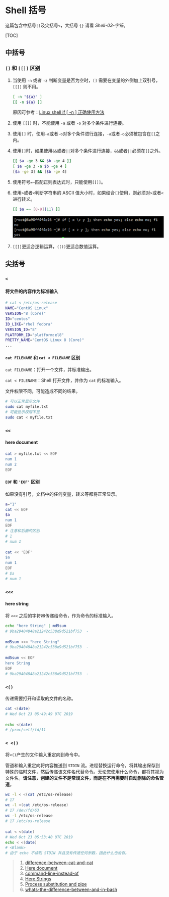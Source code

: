 # Shell 括号

这篇包含中括号`[]`及尖括号`<`，大括号 `{}` 请看 *Shell-03-字符*。

[TOC]

## 中括号

### `[]` 和 `[[]]` 区别

1. 当使用 `-n` 或者 `-z` 判断变量是否为空时，`[]` 需要在变量的外侧加上双引号，`[[]]` 则不用。

   ```bash
   [ -n "${a}" ]
   [[ -n ${a} ]]
   ```

   原因可参考：[Linux shell if [ -n ] 正确使用方法]( https://blog.csdn.net/ciky2011/article/details/37876119 )

2. 使用 `[[]]` 时，不能使用 `-a` 或者 `-o` 对多个条件进行连接。

3. 使用`[]` 时，使用`-a`或者`-o`对多个条件进行连接，`-a`或者`-o`必须被包含在`[]`之内。

4. 使用`[]`时，如果使用`&&`或者`||`对多个条件进行连接，`&&`或者`||`必须在`[]`之外。

   ```bash
   [[ $a -ge 3 && $b -ge 4 ]]
   [ $a -ge 3 -a $b -ge 4 ]
   [$a -ge 3] && [$b -ge 4]
   ```

5. 使用符号`=~`匹配正则表达式时，只能使用`[[]]`。

6. 使用`>`或者`<`判断字符串的 ASCII 值大小时，如果结合`[]`使用，则必须对`>`或者`<`进行转义。

   ```bash
   [[ $a =~ [0-9]{11} ]]
   ```

   ![panduan](1571808935909.png)

7. `[[]]`更适合逻辑运算，`(())`更适合数值运算。

## 尖括号

### `<`

#### 将文件的内容作为标准输入

```bash
# cat < /etc/os-release
NAME="CentOS Linux"
VERSION="8 (Core)"
ID="centos"
ID_LIKE="rhel fedora"
VERSION_ID="8"
PLATFORM_ID="platform:el8"
PRETTY_NAME="CentOS Linux 8 (Core)"
...
```

#### `cat FILENAME` 和 `cat < FILENAME` 区别

`cat FILENAME`：打开一个文件，并标准输出。

`cat < FILENAME`：Shell 打开文件，并作为 `cat` 的标准输入。

文件权限不同，可能造成不同的结果。

```bash
# 可以正常显示文件
sudo cat myfile.txt
# 可能显示权限不足
sudo cat < myfile.txt
```

### `<<`

#### here document

```bash
cat > myfile.txt << EOF
num 1
num 2
EOF
```

#### `EOF` 和 `'EOF'` 区别

如果没有引号，文档中的任何变量，转义等都将正常显示。

```bash
a="1"
cat << EOF
$a
num 1
EOF
# 注意和后面的区别
# 1
# num 1

cat << 'EOF'
$a
num 1
EOF
# $a
# num 1
```

### `<<<`

#### here string

将 `<<<` 之后的字符串传递给命令，作为命令的标准输入。

```bash
echo "here String" | md5sum
# 9ba29404848a21242c538d9d521bf753  -

md5sum <<< "here String"
# 9ba29404848a21242c538d9d521bf753  -

md5sum << EOF
here String
EOF
# 9ba29404848a21242c538d9d521bf753  -
```

### `<()`

传递需要打开和读取的文件的名称。

```bash
cat <(date)
# Wed Oct 23 05:49:49 UTC 2019

echo <(date)
# /proc/self/fd/11
```

### `< <()`

将`<()`产生的文件输入重定向到命令中。

管道和输入重定向将内容推送到 `STDIN` 流。进程替换运行命令，将其输出保存到特殊的临时文件，然后传递该文件名代替命令。无论您使用什么命令，都将其视为文件名。**请注意，创建的文件不是常规文件，而是在不再需要时自动删除的命名管道**。

```bash
wc -l < <(cat /etc/os-release)
# 17
wc -l <(cat /etc/os-release)
# 17 /dev/fd/63
wc -l /etc/os-release
# 17 /etc/os-release

cat < <(date)
# Wed Oct 23 05:53:40 UTC 2019
echo < <(date)
# <Blank>
# 由于 echo 不读取 STDIN 并且没有传递任何参数，因此什么也没有。
```

>1. [difference-between-cat-and-cat](<https://unix.stackexchange.com/questions/258931/difference-between-cat-and-cat>)
>2. [Here document](<https://en.wikipedia.org/wiki/Here_document>)
>3. [command-line-instead-of](<https://unix.stackexchange.com/questions/76402/command-line-instead-of>)
>4. [Here Strings](<http://www.gnu.org/savannah-checkouts/gnu/bash/manual/bash.html#Here-Strings>)
>5. [Process substitution and pipe](https://unix.stackexchange.com/questions/17107/process-substitution-and-pipe)
>6. [whats-the-difference-between-and-in-bash](<https://askubuntu.com/questions/678915/whats-the-difference-between-and-in-bash>)
